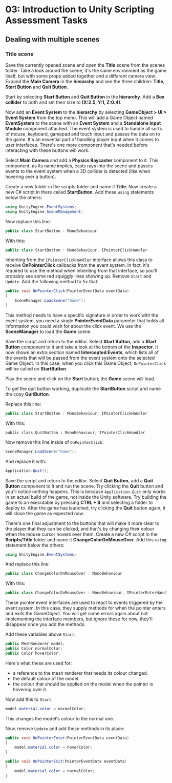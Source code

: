 # 03: Introduction to Unity Scripting Assessment Tasks

## Dealing with multiple scenes

### Title scene

Save the currently opened scene and open the **Title** scene from the scenes folder. Take a look around the scene, it's the same environment as the game itself, but with some props added together and a different camera view. Expand the **Main Camera** in the **hierarchy** and see the three children: **Title**, **Start Button** and **Quit Button**.

Start by selecting **Start Button** and **Quit Button** in the **hierarchy**. Add a **Box collider** to both and set their size to **(X:2.5, Y:1, Z:0.4)**.

Now add an **Event System** to the **hierarchy** by selecting **GameObject > UI > Event System** from the top menu. This will add a Game Object named **EventSystem** to the scene with an **Event System** and a **Standalone Input Module** component attached. The event system is used to handle all sorts of mouse, keyboard, gamepad and touch input and passes the data on to the game. It's an essential part of handling player input when it comes to user interfaces. There's one more component that's needed before interacting with these buttons will work.

Select **Main Camera** and add a **Physics Raycaster** component to it. This component, as its name implies, casts rays into the scene and passes events to the event system when a 3D collider is detected (like when hovering over a button).

Create a new folder in the scripts folder and name it **Title**. Now create a new C# script in there called **StartButton**. Add these `using` statements below the others:

```csharp
using UnityEngine.EventSystems;
using UnityEngine.SceneManagement;
```

Now replace this line:

```csharp
public class StartButton : MonoBehaviour
```

With this:

```csharp
public class StartButton : MonoBehaviour, IPointerClickHandler
```

Inheriting from the `IPointerClickHandler` interface allows this class to receive **OnPointerClick** callbacks from the event system. In fact, it's required to use the method when inheriting from that interface, so you'll probably see some red squiggly lines showing up. Remove `Start` and `Update`. Add the following method to fix that:

```csharp
public void OnPointerClick(PointerEventData eventData) 
{
    SceneManager.LoadScene("Game"); 
}
```

This method needs to have a specific signature in order to work with the event system, you need a single **PointerEventData** parameter that holds all information you could wish for about the click event. We use the **SceneManager** to load the **Game** scene.

Save the script and return to the editor. Select **Start Button**, add a **Start Button** component to it and take a look at the bottom of the **Inspector**. It now shows an extra section named **Intercepted Events**, which lists all of the events that will be passed from the event system onto the selected Game Object. In this case, when you click this Game Object, `OnPointerClick` will be called on **StartButton**.

Play the scene and click on the **Start** button; the **Game** scene will load.

To get the quit button working, duplicate the **StartButton** script and name the copy **QuitButton**.

Replace this line:

```csharp
public class StartButton : MonoBehaviour, IPointerClickHandler
```

With this:

```chsarp
public class QuitButton : MonoBehaviour, IPointerClickHandler
```

Now remove this line inside of `OnPointerClick`:

```csharp
SceneManager.LoadScene("Game");
```

And replace it with:

```csharp
Application.Quit();
```

Save the script and return to the editor. Select **Quit Button**, add a **Quit Button** component to it and run the scene. Try clicking the **Quit** button and you'll notice nothing happens. This is because `Application.Quit` only works in an actual build of the game, not inside the Unity software. Try building the game to an executable by pressing **CTRL + B** and selecting a folder to deploy to. After the game has launched, try clicking the **Quit** button again, it will close the game as expected now.

There's one final adjustment to the buttons that will make it more clear to the player that they can be clicked, and that's by changing their colour when the mouse cursor hovers over them. Create a new C# script in the **Scripts/Title** folder and name it **ChangeColorOnMouseOver**. Add this `using` statement below the others:

```csharp
using UnityEngine.EventSystems;
```

And replace this line:

```csharp
public class ChangeColorOnMouseOver : MonoBehaviour
```

With this:

```csharp
public class ChangeColorOnMouseOver : MonoBehaviour, IPointerEnterHandler, IPointerExitHandler
```

These pointer event interfaces are used to react to events triggered by the event system. In this case, they supply methods for when the pointer enters and exits the GameObject. You will get some errors again about not implementing the interface members, but ignore those for now, they'll disappear once you add the methods.

Add these variables above `Start`:

```csharp
public MeshRenderer model; 
public Color normalColor; 
public Color hoverColor; 
```

Here's what these are used for:

- a reference to the mesh renderer that needs its colour changed.
- the default colour of the model.
- the colour that should be applied on the model when the pointer is hovering over it.

Now add this to `Start`:

```csharp
model.material.color = normalColor;
```

This changes the model's colour to the normal one.

Now, remove `Update` and add these methods in its place:

```csharp
public void OnPointerEnter(PointerEventData eventData) 
{
    model.material.color = hoverColor;
}

public void OnPointerExit(PointerEventData eventData) 
{
    model.material.color = normalColor;
}
```
